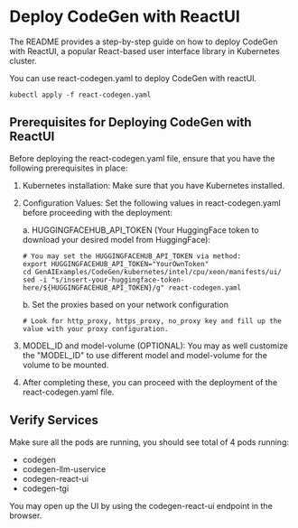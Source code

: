 # Deploy CodeGen with ReactUI

The README provides a step-by-step guide on how to deploy CodeGen with ReactUI, a popular React-based user interface library in Kubernetes cluster.

You can use react-codegen.yaml to deploy CodeGen with reactUI.
```
kubectl apply -f react-codegen.yaml
```

## Prerequisites for Deploying CodeGen with ReactUI
Before deploying the react-codegen.yaml file, ensure that you have the following prerequisites in place:

1. Kubernetes installation: Make sure that you have Kubernetes installed.
2. Configuration Values: Set the following values in react-codegen.yaml before proceeding with the deployment:

    a. HUGGINGFACEHUB_API_TOKEN (Your HuggingFace token to download your desired model from HuggingFace):
    ```
    # You may set the HUGGINGFACEHUB_API_TOKEN via method:
    export HUGGINGFACEHUB_API_TOKEN="YourOwnToken"
    cd GenAIExamples/CodeGen/kubernetes/intel/cpu/xeon/manifests/ui/
    sed -i "s/insert-your-huggingface-token-here/${HUGGINGFACEHUB_API_TOKEN}/g" react-codegen.yaml
    ```
    b. Set the proxies based on your network configuration
    ```
    # Look for http_proxy, https_proxy, no_proxy key and fill up the value with your proxy configuration.
    ```
3. MODEL_ID and model-volume (OPTIONAL): You may as well customize the "MODEL_ID" to use different model and model-volume for the volume to be mounted.
4. After completing these, you can proceed with the deployment of the react-codegen.yaml file.

## Verify Services
Make sure all the pods are running, you should see total of 4 pods running:

- codegen
- codegen-llm-uservice
- codegen-react-ui
- codegen-tgi

You may open up the UI by using the codegen-react-ui endpoint in the browser.
